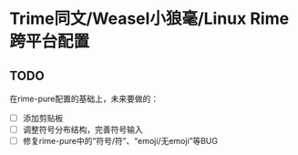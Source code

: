 # Trime同文/Weasel小狼毫/Linux Rime 跨平台配置

## TODO

在rime-pure配置的基础上，未来要做的：

- [ ] 添加剪贴板
- [ ] 调整符号分布结构，完善符号输入
- [ ] 修复rime-pure中的“符号/符”、“emoji/无emoji”等BUG
